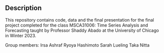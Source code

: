 ## Description

This repository contains code, data and the final presentation for the 
final project completed for the class MSCA31006: Time Series Analysis and 
Forecasting taught by Professor Shaddy Abado at the University of Chicago 
in Winter 2023. 

Group members:
Irsa Ashraf
Ryoya Hashimoto 
Sarah Lueling 
Taka Nitta

 
